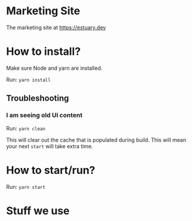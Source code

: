 # Marketing Site

The marketing site at https://estuary.dev

# How to install?

Make sure Node and yarn are installed.

Run: `yarn install`

## Troubleshooting

### I am seeing old UI content

Run: `yarn clean`

This will clear out the cache that is populated during build. This will mean your next `start` will take extra time.

# How to start/run?

Run: `yarn start`

# Stuff we use
